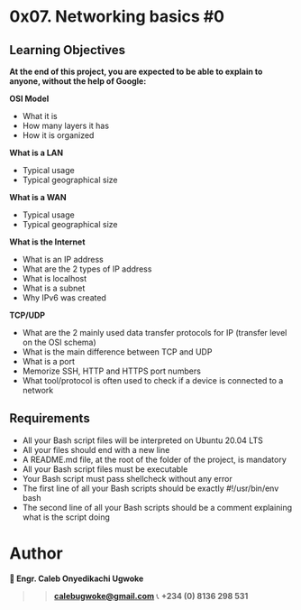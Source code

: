 # 0x07. Networking basics #0

## Learning Objectives
**At the end of this project, you are expected to be able to explain to anyone, without the help of Google:**

**OSI Model**
- What it is
- How many layers it has
- How it is organized


**What is a LAN**
- Typical usage
- Typical geographical size

**What is a WAN**
- Typical usage
- Typical geographical size

**What is the Internet**
- What is an IP address
- What are the 2 types of IP address
- What is localhost
- What is a subnet
- Why IPv6 was created

**TCP/UDP**
- What are the 2 mainly used data transfer protocols for IP (transfer level on the OSI schema)
- What is the main difference between TCP and UDP
- What is a port
- Memorize SSH, HTTP and HTTPS port numbers
- What tool/protocol is often used to check if a device is connected to a network

## Requirements
- All your Bash script files will be interpreted on Ubuntu 20.04 LTS
- All your files should end with a new line
- A README.md file, at the root of the folder of the project, is mandatory
- All your Bash script files must be executable
- Your Bash script must pass shellcheck without any error
- The first line of all your Bash scripts should be exactly #!/usr/bin/env bash
- The second line of all your Bash scripts should be a comment explaining what is the script doing

# Author 
**👤 Engr. Caleb Onyedikachi Ugwoke**
>> **calebugwoke@gmail.com**
📞 **+234 (0) 8136 298 531**
